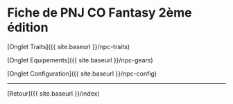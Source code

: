 # Fiche de PNJ CO Fantasy 2ème édition

[Onglet Traits]({{ site.baseurl }}/npc-traits)

[Onglet Equipements]({{ site.baseurl }}/npc-gears)

[Onglet Configuration]({{ site.baseurl }}/npc-config)

---

[Retour]({{ site.baseurl }}/index)